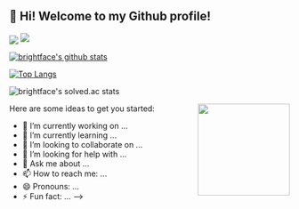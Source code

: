 ##  👋 Hi! Welcome to my Github profile!

<img align='center' src="http://mazassumnida.wtf/api/v2/generate_badge?boj=brightface">
<img src="http://mazandi.herokuapp.com/api?handle=brightface&theme=warm"/>

[![brightface's github stats](https://github-readme-stats.vercel.app/api?username=610ksh&show_icons=true&theme=dracula)](https://github.com/brightface)

[![Top Langs](https://github-readme-stats.vercel.app/api/top-langs/?username=610ksh&layout=compact&langs_count=8&theme=dracula)](https://github.com/brightface)

![brightface's solved.ac stats](https://github-readme-solvedac.hyp3rflow.vercel.app/api/?handle=brightface)


<img align='right' src="https://github-readme-stats.vercel.app/api?username=brightface" height="165">

Here are some ideas to get you started:

- 🔭 I’m currently working on ...
- 🌱 I’m currently learning ...
- 👯 I’m looking to collaborate on ...
- 🤔 I’m looking for help with ...
- 💬 Ask me about ...
- 📫 How to reach me: ...
- 😄 Pronouns: ...
- ⚡ Fun fact: ...
-->
